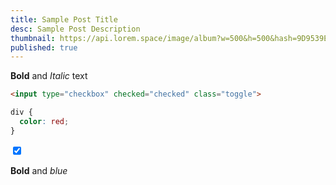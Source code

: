 ```yaml
---
title: Sample Post Title
desc: Sample Post Description
thumbnail: https://api.lorem.space/image/album?w=500&h=500&hash=9D9539E7
published: true
---
```


**Bold** and *Italic* text

```html
<input type="checkbox" checked="checked" class="toggle">
```

```css
div {
  color: red;
}
```
<input type="checkbox" checked="checked" class="toggle">

<div class="text-4xl underline">

**Bold** and <span class="text-blue-500">*blue*</span>

</div>